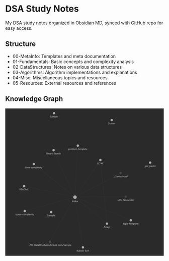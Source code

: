 # DSA Study Notes

My DSA study notes organized in Obsidian MD, synced with GitHub repo for easy access.

## Structure

- 00-MetaInfo: Templates and meta documentation
- 01-Fundamentals: Basic concepts and complexity analysis
- 02-DataStructures: Notes on various data structures
- 03-Algorithms: Algorithm implementations and explanations
- 04-Misc: Miscellaneous topics and resources
- 05-Resources: External resources and references
  
## Knowledge Graph

![DSA_Graph\|450](04-Misc/zassets/a.png)
